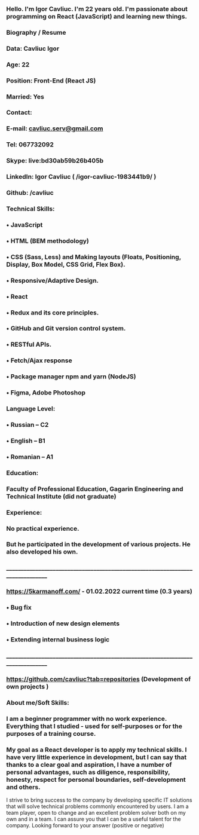 ### Hello. I'm Igor Cavliuc. I'm 22 years old. I'm passionate about programming on React (JavaScript) and learning new things.
### Biography / Resume
### Data: Cavliuc Igor 
### Age: 22  
### Position: Front-End (React JS) 
### Married: Yes
### Contact:
### E-mail: cavliuc.serv@gmail.com
### Tel: 067732092
### Skype: live:bd30ab59b26b405b
### LinkedIn: Igor Cavliuc ( /igor-cavliuc-1983441b9/ )   
### Github: /cavliuc
### Technical Skills:
### •	JavaScript
### •	HTML (BEM methodology)
### •	CSS (Sass, Less) and Making layouts (Floats, Positioning, Display, Box Model, CSS Grid, Flex Box).
### •	Responsive/Adaptive Design.
### •	React
### •	Redux and its core principles. 
### •	GitHub and Git version control system.
### •	RESTful APIs.
### •	Fetch/Ajax response
### •	Package manager npm and yarn (NodeJS)
### •	Figma, Adobe Photoshop
### Language Level:
### •	Russian – C2
### •	English – B1
### •	Romanian – A1
### Education:
### Faculty of Professional Education, Gagarin Engineering and Technical Institute (did not graduate)
### Experience:
### No practical experience.
### But he participated in the development of various projects. He also developed his own.
### ______________________________________________________________________________
### https://5karmanoff.com/ - 01.02.2022 current time (0.3 years)
### •	Bug fix
### •	Introduction of new design elements
### •	Extending internal business logic
### ______________________________________________________________________________
### https://github.com/cavliuc?tab=repositories (Development of own projects )
### About me/Soft Skills:
### I am a beginner programmer with no work experience. Everything that I studied - used for self-purposes or for the purposes of a training course.
### My goal as a React developer is to apply my technical skills. I have very little experience in development, but I can say that thanks to a clear goal and aspiration, I have a number of personal advantages, such as diligence, responsibility, honesty, respect for personal boundaries, self-development and others.
I strive to bring success to the company by developing specific IT solutions that
will solve technical problems commonly encountered by users.
I am a team player, open to change and an excellent problem solver both on my own and in a team. I can assure you that I can be a useful talent for the company.
Looking forward to your answer (positive or negative)


